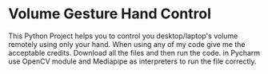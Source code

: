 # Volume Gesture Hand Control
This Python Project helps you to control you desktop/laptop's volume remotely using only your hand.
When using any of my code give me the acceptable credits.
Download all the files and then run the code.
in Pycharm use OpenCV module and Mediapipe as interpreters to run the file correctly.
